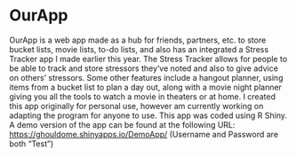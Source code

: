 # OurApp
OurApp is a web app made as a hub for friends, partners, etc. to store bucket lists, movie lists, to-do lists, and also has an integrated a Stress Tracker app I made earlier this year. The Stress Tracker allows for people to be able to track and store stressors they’ve noted and also to give advice on others’ stressors. Some other features include a hangout planner, using items from a bucket list to plan a day out, along with a movie night planner giving you all the tools to watch a movie in theaters or at home. I created this app originally for personal use, however am currently working on adapting the program for anyone to use. This app was coded using R Shiny.
A demo version of the app can be found at the following URL:
https://ghouldome.shinyapps.io/DemoApp/ (Username and Password are both “Test”)
